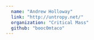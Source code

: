 ```yaml
---
  name: "Andrew Holloway"
  link: "http://untropy.net/"
  organization: "Critical Mass"
  github: "booc0mtaco"
---
```

